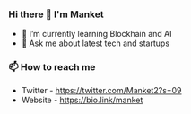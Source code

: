 ### Hi there 👋 I'm Manket

- 🌱 I’m currently learning Blockhain and AI
- 💬 Ask me about latest tech and startups



### 📫 How to reach me
- Twitter - https://twitter.com/Manket2?s=09
- Website - https://bio.link/manket

<!--
**manket16/manket16** is a ✨ _special_ ✨ repository because its `README.md` (this file) appears on your GitHub profile.

Here are some ideas to get you started:

- 🔭 I’m currently working on ..
- 🌱 I’m currently learning Blockhain and AI
- 👯 I’m looking to collaborate on ...
- 🤔 I’m looking for help with ...
- 💬 Ask me about latest tech and startups
- 📫 How to reach me: ...
- 😄 Pronouns: ...
- ⚡ Fun fact: ...
-->
